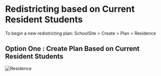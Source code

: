 # Redistricting based on Current Resident Students
To begin a new redistricting plan: SchoolSite > Create > Plan > Residence

## Option One : Create Plan Based on Current Resident Students
![Residence](planimages/currentResidence.png)
